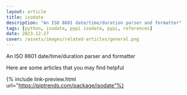 ```yaml
---
layout: article
title: isodate
description: "An ISO 8601 date/time/duration parser and formatter"
tags: [python, isodate, pypi isodate, pypi, references]
date: 2023-12-27
cover: /assets/images/related-articles/general.png
---
```


An ISO 8601 date/time/duration parser and formatter

Here are some articles that you may find helpful

{% include link-preview.html url="https://piptrends.com/package/isodate"%}